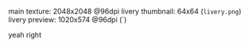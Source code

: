 main texture: 2048x2048 @96dpi
livery thumbnail: 64x64 (`livery.png`)
livery preview: 1020x574 @96dpi (`)

yeah right